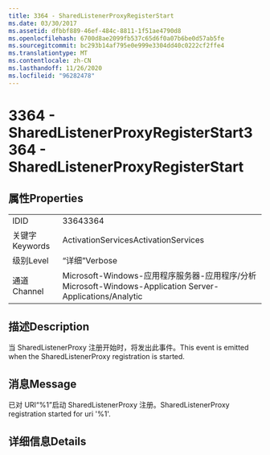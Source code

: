 ```yaml
---
title: 3364 - SharedListenerProxyRegisterStart
ms.date: 03/30/2017
ms.assetid: dfbbf889-46ef-484c-8811-1f51ae4790d8
ms.openlocfilehash: 6700d8ae2099fb537c65d6f0a07b6be0d57ab5fe
ms.sourcegitcommit: bc293b14af795e0e999e3304dd40c0222cf2ffe4
ms.translationtype: MT
ms.contentlocale: zh-CN
ms.lasthandoff: 11/26/2020
ms.locfileid: "96282478"
---
```

# <a name="3364---sharedlistenerproxyregisterstart"></a><span data-ttu-id="6bc60-102">3364 - SharedListenerProxyRegisterStart</span><span class="sxs-lookup"><span data-stu-id="6bc60-102">3364 - SharedListenerProxyRegisterStart</span></span>

## <a name="properties"></a><span data-ttu-id="6bc60-103">属性</span><span class="sxs-lookup"><span data-stu-id="6bc60-103">Properties</span></span>  
  
|||  
|-|-|  
|<span data-ttu-id="6bc60-104">ID</span><span class="sxs-lookup"><span data-stu-id="6bc60-104">ID</span></span>|<span data-ttu-id="6bc60-105">3364</span><span class="sxs-lookup"><span data-stu-id="6bc60-105">3364</span></span>|  
|<span data-ttu-id="6bc60-106">关键字</span><span class="sxs-lookup"><span data-stu-id="6bc60-106">Keywords</span></span>|<span data-ttu-id="6bc60-107">ActivationServices</span><span class="sxs-lookup"><span data-stu-id="6bc60-107">ActivationServices</span></span>|  
|<span data-ttu-id="6bc60-108">级别</span><span class="sxs-lookup"><span data-stu-id="6bc60-108">Level</span></span>|<span data-ttu-id="6bc60-109">“详细”</span><span class="sxs-lookup"><span data-stu-id="6bc60-109">Verbose</span></span>|  
|<span data-ttu-id="6bc60-110">通道</span><span class="sxs-lookup"><span data-stu-id="6bc60-110">Channel</span></span>|<span data-ttu-id="6bc60-111">Microsoft-Windows-应用程序服务器-应用程序/分析</span><span class="sxs-lookup"><span data-stu-id="6bc60-111">Microsoft-Windows-Application Server-Applications/Analytic</span></span>|  
  
## <a name="description"></a><span data-ttu-id="6bc60-112">描述</span><span class="sxs-lookup"><span data-stu-id="6bc60-112">Description</span></span>  

 <span data-ttu-id="6bc60-113">当 SharedListenerProxy 注册开始时，将发出此事件。</span><span class="sxs-lookup"><span data-stu-id="6bc60-113">This event is emitted when the SharedListenerProxy registration is started.</span></span>  
  
## <a name="message"></a><span data-ttu-id="6bc60-114">消息</span><span class="sxs-lookup"><span data-stu-id="6bc60-114">Message</span></span>  

 <span data-ttu-id="6bc60-115">已对 URI“%1”启动 SharedListenerProxy 注册。</span><span class="sxs-lookup"><span data-stu-id="6bc60-115">SharedListenerProxy registration started for uri '%1'.</span></span>  
  
## <a name="details"></a><span data-ttu-id="6bc60-116">详细信息</span><span class="sxs-lookup"><span data-stu-id="6bc60-116">Details</span></span>
